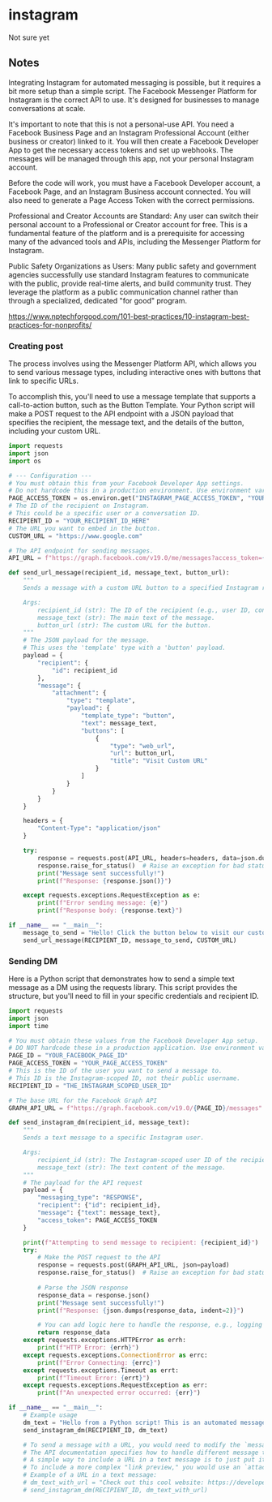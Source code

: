 # instagram
Not sure yet

## Notes

Integrating Instagram for automated messaging is possible, but it requires a bit more setup than a simple script. The Facebook Messenger Platform for Instagram is the correct API to use. It's designed for businesses to manage conversations at scale.

It's important to note that this is not a personal-use API. You need a Facebook Business Page and an Instagram Professional Account (either business or creator) linked to it. You will then create a Facebook Developer App to get the necessary access tokens and set up webhooks. The messages will be managed through this app, not your personal Instagram account.

Before the code will work, you must have a Facebook Developer account, a Facebook Page, and an Instagram Business account connected. You will also need to generate a Page Access Token with the correct permissions.

Professional and Creator Accounts are Standard: Any user can switch their personal account to a Professional or Creator account for free. This is a fundamental feature of the platform and is a prerequisite for accessing many of the advanced tools and APIs, including the Messenger Platform for Instagram.

Public Safety Organizations as Users: Many public safety and government agencies successfully use standard Instagram features to communicate with the public, provide real-time alerts, and build community trust. They leverage the platform as a public communication channel rather than through a specialized, dedicated "for good" program.

https://www.nptechforgood.com/101-best-practices/10-instagram-best-practices-for-nonprofits/



### Creating post
The process involves using the Messenger Platform API, which allows you to send various message types, including interactive ones with buttons that link to specific URLs.

To accomplish this, you'll need to use a message template that supports a call-to-action button, such as the Button Template. Your Python script will make a POST request to the API endpoint with a JSON payload that specifies the recipient, the message text, and the details of the button, including your custom URL.

```python
import requests
import json
import os

# --- Configuration ---
# You must obtain this from your Facebook Developer App settings.
# Do not hardcode this in a production environment. Use environment variables.
PAGE_ACCESS_TOKEN = os.environ.get("INSTAGRAM_PAGE_ACCESS_TOKEN", "YOUR_ACCESS_TOKEN_HERE")
# The ID of the recipient on Instagram.
# This could be a specific user or a conversation ID.
RECIPIENT_ID = "YOUR_RECIPIENT_ID_HERE"
# The URL you want to embed in the button.
CUSTOM_URL = "https://www.google.com"

# The API endpoint for sending messages.
API_URL = f"https://graph.facebook.com/v19.0/me/messages?access_token={PAGE_ACCESS_TOKEN}"

def send_url_message(recipient_id, message_text, button_url):
    """
    Sends a message with a custom URL button to a specified Instagram recipient.

    Args:
        recipient_id (str): The ID of the recipient (e.g., user ID, conversation ID).
        message_text (str): The main text of the message.
        button_url (str): The custom URL for the button.
    """
    # The JSON payload for the message.
    # This uses the 'template' type with a 'button' payload.
    payload = {
        "recipient": {
            "id": recipient_id
        },
        "message": {
            "attachment": {
                "type": "template",
                "payload": {
                    "template_type": "button",
                    "text": message_text,
                    "buttons": [
                        {
                            "type": "web_url",
                            "url": button_url,
                            "title": "Visit Custom URL"
                        }
                    ]
                }
            }
        }
    }

    headers = {
        "Content-Type": "application/json"
    }

    try:
        response = requests.post(API_URL, headers=headers, data=json.dumps(payload))
        response.raise_for_status()  # Raise an exception for bad status codes
        print("Message sent successfully!")
        print(f"Response: {response.json()}")

    except requests.exceptions.RequestException as e:
        print(f"Error sending message: {e}")
        print(f"Response body: {response.text}")

if __name__ == "__main__":
    message_to_send = "Hello! Click the button below to visit our custom page."
    send_url_message(RECIPIENT_ID, message_to_send, CUSTOM_URL)

```

### Sending DM
Here is a Python script that demonstrates how to send a simple text message as a DM using the requests library. This script provides the structure, but you'll need to fill in your specific credentials and recipient ID.

```python
import requests
import json
import time

# You must obtain these values from the Facebook Developer App setup.
# DO NOT hardcode these in a production application. Use environment variables.
PAGE_ID = "YOUR_FACEBOOK_PAGE_ID"
PAGE_ACCESS_TOKEN = "YOUR_PAGE_ACCESS_TOKEN"
# This is the ID of the user you want to send a message to.
# This ID is the Instagram-scoped ID, not their public username.
RECIPIENT_ID = "THE_INSTAGRAM_SCOPED_USER_ID"

# The base URL for the Facebook Graph API
GRAPH_API_URL = f"https://graph.facebook.com/v19.0/{PAGE_ID}/messages"

def send_instagram_dm(recipient_id, message_text):
    """
    Sends a text message to a specific Instagram user.

    Args:
        recipient_id (str): The Instagram-scoped user ID of the recipient.
        message_text (str): The text content of the message.
    """
    # The payload for the API request
    payload = {
        "messaging_type": "RESPONSE",
        "recipient": {"id": recipient_id},
        "message": {"text": message_text},
        "access_token": PAGE_ACCESS_TOKEN
    }

    print(f"Attempting to send message to recipient: {recipient_id}")
    try:
        # Make the POST request to the API
        response = requests.post(GRAPH_API_URL, json=payload)
        response.raise_for_status()  # Raise an exception for bad status codes
        
        # Parse the JSON response
        response_data = response.json()
        print("Message sent successfully!")
        print(f"Response: {json.dumps(response_data, indent=2)}")

        # You can add logic here to handle the response, e.g., logging message_id
        return response_data
    except requests.exceptions.HTTPError as errh:
        print(f"HTTP Error: {errh}")
    except requests.exceptions.ConnectionError as errc:
        print(f"Error Connecting: {errc}")
    except requests.exceptions.Timeout as errt:
        print(f"Timeout Error: {errt}")
    except requests.exceptions.RequestException as err:
        print(f"An unexpected error occurred: {err}")

if __name__ == "__main__":
    # Example usage
    dm_text = "Hello from a Python script! This is an automated message."
    send_instagram_dm(RECIPIENT_ID, dm_text)

    # To send a message with a URL, you would need to modify the `message` payload.
    # The API documentation specifies how to handle different message types.
    # A simple way to include a URL in a text message is to just put it in the string.
    # To include a more complex "link preview," you would use an `attachment` object.
    # Example of a URL in a text message:
    # dm_text_with_url = "Check out this cool website: https://developers.facebook.com/docs/messenger-platform/instagram/"
    # send_instagram_dm(RECIPIENT_ID, dm_text_with_url)

```

